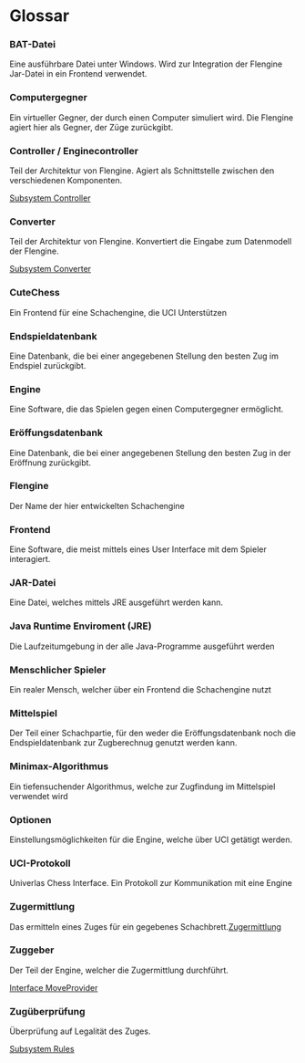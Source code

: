 # Glossar

### BAT-Datei

Eine ausführbare Datei unter Windows. Wird zur Integration der Flengine Jar-Datei in ein Frontend verwendet.

### Computergegner

Ein virtueller Gegner, der durch einen Computer simuliert wird. Die Flengine agiert hier als Gegner, der Züge zurückgibt.

### Controller / Enginecontroller

Teil der Architektur von Flengine. Agiert als Schnittstelle zwischen den verschiedenen Komponenten.

[Subsystem Controller](../docs/bausteinsicht/ebene-2/subsystem-controller.md)

### Converter

Teil der Architektur von Flengine. Konvertiert die Eingabe zum Datenmodell der Flengine.

[Subsystem Converter](../docs/bausteinsicht/ebene-2/subsystem-converter.md)

### CuteChess

Ein Frontend für eine Schachengine, die UCI Unterstützen

### Endspieldatenbank

Eine Datenbank, die bei einer angegebenen Stellung den besten Zug im Endspiel zurückgibt.

### Engine

Eine Software, die das Spielen gegen einen Computergegner ermöglicht.

### Eröffungsdatenbank

Eine Datenbank, die bei einer angegebenen Stellung den besten Zug in der Eröffnung zurückgibt.

### Flengine

Der Name der hier entwickelten Schachengine

### Frontend

Eine Software, die meist mittels eines User Interface mit dem Spieler interagiert.

### JAR-Datei

Eine Datei, welches mittels JRE ausgeführt werden kann.

### Java Runtime Enviroment (JRE)

Die Laufzeitumgebung in der alle Java-Programme ausgeführt werden

### Menschlicher Spieler

Ein realer Mensch, welcher über ein Frontend die Schachengine nutzt

### Mittelspiel

Der Teil einer Schachpartie, für den weder die Eröffungsdatenbank noch die Endspieldatenbank zur Zugberechnug genutzt werden kann.

### Minimax-Algorithmus

Ein tiefensuchender Algorithmus, welche zur Zugfindung im Mittelspiel verwendet wird

### Optionen

Einstellungsmöglichkeiten für die Engine, welche über UCI getätigt werden.

### UCI-Protokoll

Univerlas Chess Interface. Ein Protokoll zur Kommunikation mit eine Engine

### Zugermittlung

Das ermitteln eines Zuges für ein gegebenes Schachbrett.[Zugermittlung](../docs/laufzeitsicht/zugermittlung.md)

### Zuggeber

Der Teil der Engine, welcher die Zugermittlung durchführt.

[Interface MoveProvider](../docs/bausteinsicht/ebene-2/interface-moveprovider.md)

### Zugüberprüfung

Überprüfung auf Legalität des Zuges.

[Subsystem Rules](../docs/bausteinsicht/ebene-2/subsystem-rules.md)
